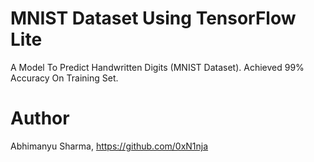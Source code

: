 # MNIST Dataset Using TensorFlow Lite
A Model To Predict Handwritten Digits (MNIST Dataset). Achieved 99% Accuracy On Training Set.
# Author
Abhimanyu Sharma, https://github.com/0xN1nja